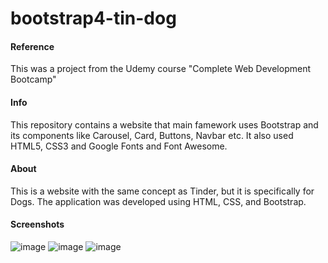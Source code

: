 # bootstrap4-tin-dog
#### Reference
  This was a project from the Udemy course "Complete Web Development Bootcamp"

#### Info   
  This repository contains a website that main famework uses Bootstrap and its components like Carousel, Card, Buttons, Navbar etc. It also used HTML5, CSS3 and Google Fonts and Font Awesome.
    
#### About
  This is a website with the same concept as Tinder, but it is specifically for Dogs. The application was developed using HTML, CSS, and Bootstrap.


#### Screenshots
![image](https://user-images.githubusercontent.com/43006731/147126982-3c7a1d44-2553-4325-9f1c-185f93ec6669.png)
![image](https://user-images.githubusercontent.com/43006731/147127529-b99500c5-663c-4df0-a805-3fcb5a009e4a.png)
![image](https://user-images.githubusercontent.com/43006731/147127399-31a77dab-0074-4618-a30e-76f94305d81f.png)
